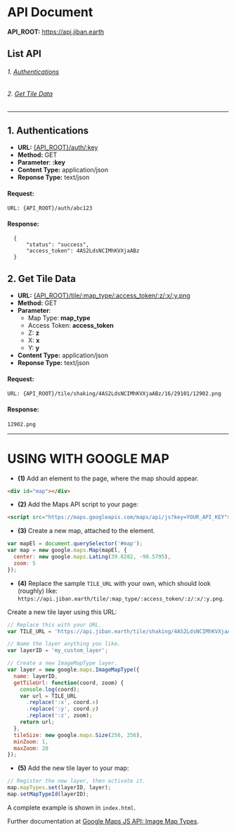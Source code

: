# API Document

**API_ROOT:** https://api.jiban.earth

## List API
###### 1. [Authentications](#1-authentications)
###### 2. [Get Tile Data](#2-get-tile-data)


***********************

## 1. Authentications
* **URL:** [{API_ROOT}/auth/:key](#)
* **Method:** GET
* **Parameter**: **:key**
* **Content Type:** application/json
* **Reponse Type:** text/json

#### Request: 
```
URL: {API_ROOT}/auth/abc123
```
#### Response:
    
  ```
	{
        "status": "success",
        "access_token": 4AS2LdsNCIMhKVXjaABz
    }
  ```
  
 ## 2. Get Tile Data
* **URL:** [{API_ROOT}/tile/:map_type/:access_token/:z/:x/:y.png](#)
* **Method:** GET
* **Parameter**:
    * Map Type: **map_type**
    * Access Token: **access_token**
    * Z: **z**
    * X: **x**
    * Y: **y**
* **Content Type:** application/json
* **Reponse Type:** text/json

#### Request: 
```
URL: {API_ROOT}/tile/shaking/4AS2LdsNCIMhKVXjaABz/16/29101/12902.png
```
#### Response:
    
  ```
  12902.png
  ```
-----------
  
# USING WITH GOOGLE MAP
* **(1)** Add an element to the page, where the map should appear. 
```html
<div id="map"></div>
```

* **(2)** Add the Maps API script to your page:

```html
<script src="https://maps.googleapis.com/maps/api/js?key=YOUR_API_KEY"></script>
```

* **(3)** Create a new map, attached to the element.

```javascript
var mapEl = document.querySelector('#map');
var map = new google.maps.Map(mapEl, {
  center: new google.maps.LatLng(39.8282, -98.5795),
  zoom: 5
});
```

* **(4)** Replace the sample `TILE_URL` with your own, which should look (roughly) like: `https://api.jiban.earth/tile/:map_type/:access_token/:z/:x/:y.png`.

Create a new tile layer using this URL:

```javascript
// Replace this with your URL.
var TILE_URL = 'https://api.jiban.earth/tile/shaking/4AS2LdsNCIMhKVXjaABz/:z/:x/:y.png';

// Name the layer anything you like.
var layerID = 'my_custom_layer';

// Create a new ImageMapType layer.
var layer = new google.maps.ImageMapType({
  name: layerID,
  getTileUrl: function(coord, zoom) {
    console.log(coord);
    var url = TILE_URL
      .replace(':x', coord.x)
      .replace(':y', coord.y)
      .replace(':z', zoom);
    return url;
  },
  tileSize: new google.maps.Size(256, 256),
  minZoom: 1,
  maxZoom: 20
});
```

* **(5)** Add the new tile layer to your map:

```javascript
// Register the new layer, then activate it.
map.mapTypes.set(layerID, layer);
map.setMapTypeId(layerID);
```

A complete example is shown in `index.html`.

Further documentation at [Google Maps JS API: Image Map Types](https://developers.google.com/maps/documentation/javascript/maptypes#ImageMapTypes).
